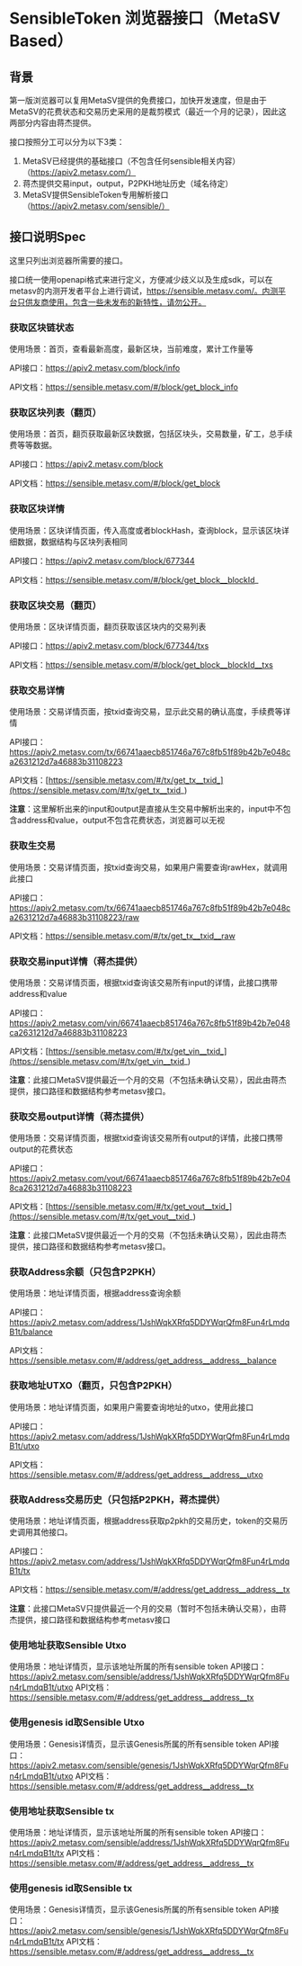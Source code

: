 # SensibleToken 浏览器接口（MetaSV Based）


## 背景

第一版浏览器可以复用MetaSV提供的免费接口，加快开发速度，但是由于MetaSV的花费状态和交易历史采用的是裁剪模式（最近一个月的记录），因此这两部分内容由蒋杰提供。

接口按照分工可以分为以下3类：

1. MetaSV已经提供的基础接口（不包含任何sensible相关内容）（https://apiv2.metasv.com/）
2. 蒋杰提供交易input，output，P2PKH地址历史（域名待定）
3. MetaSV提供SensibleToken专用解析接口（https://apiv2.metasv.com/sensible/）

## 接口说明Spec

这里只列出浏览器所需要的接口。

接口统一使用openapi格式来进行定义，方便减少歧义以及生成sdk，可以在metasv的内测开发者平台上进行调试，https://sensible.metasv.com/。内测平台只供友商使用，包含一些未发布的新特性，请勿公开。



### 获取区块链状态

使用场景：首页，查看最新高度，最新区块，当前难度，累计工作量等

API接口：https://apiv2.metasv.com/block/info

API文档：https://sensible.metasv.com/#/block/get_block_info



### 获取区块列表（翻页）

使用场景：首页，翻页获取最新区块数据，包括区块头，交易数量，矿工，总手续费等等数据。

API接口：https://apiv2.metasv.com/block

API文档：https://sensible.metasv.com/#/block/get_block



### 获取区块详情

使用场景：区块详情页面，传入高度或者blockHash，查询block，显示该区块详细数据，数据结构与区块列表相同

API接口：https://apiv2.metasv.com/block/677344

API文档：https://sensible.metasv.com/#/block/get_block__blockId_



### 获取区块交易（翻页）

使用场景：区块详情页面，翻页获取该区块内的交易列表

API接口：https://apiv2.metasv.com/block/677344/txs

API文档：https://sensible.metasv.com/#/block/get_block__blockId__txs



### 获取交易详情

使用场景：交易详情页面，按txid查询交易，显示此交易的确认高度，手续费等详情

API接口：https://apiv2.metasv.com/tx/66741aaecb851746a767c8fb51f89b42b7e048ca2631212d7a46883b31108223

API文档：[https://sensible.metasv.com/#/tx/get_tx__txid_](https://sensible.metasv.com/#/tx/get_tx__txid_)

**注意**：这里解析出来的input和output是直接从生交易中解析出来的，input中不包含address和value，output不包含花费状态，浏览器可以无视



### 获取生交易

使用场景：交易详情页面，按txid查询交易，如果用户需要查询rawHex，就调用此接口

API接口：https://apiv2.metasv.com/tx/66741aaecb851746a767c8fb51f89b42b7e048ca2631212d7a46883b31108223/raw

API文档：https://sensible.metasv.com/#/tx/get_tx__txid__raw



### 获取交易input详情（蒋杰提供）

使用场景：交易详情页面，根据txid查询该交易所有input的详情，此接口携带address和value

API接口：https://apiv2.metasv.com/vin/66741aaecb851746a767c8fb51f89b42b7e048ca2631212d7a46883b31108223

API文档：[https://sensible.metasv.com/#/tx/get_vin__txid_](https://sensible.metasv.com/#/tx/get_vin__txid_)

**注意**：此接口MetaSV提供最近一个月的交易（不包括未确认交易），因此由蒋杰提供，接口路径和数据结构参考metasv接口。



### 获取交易output详情（蒋杰提供）

使用场景：交易详情页面，根据txid查询该交易所有output的详情，此接口携带output的花费状态

API接口：https://apiv2.metasv.com/vout/66741aaecb851746a767c8fb51f89b42b7e048ca2631212d7a46883b31108223

API文档：[https://sensible.metasv.com/#/tx/get_vout__txid_](https://sensible.metasv.com/#/tx/get_vout__txid_)

**注意**：此接口MetaSV提供最近一个月的交易（不包括未确认交易），因此由蒋杰提供，接口路径和数据结构参考metasv接口。



### 获取Address余额（只包含P2PKH）

使用场景：地址详情页面，根据address查询余额

API接口：https://apiv2.metasv.com/address/1JshWqkXRfq5DDYWqrQfm8Fun4rLmdqB1t/balance

API文档：https://sensible.metasv.com/#/address/get_address__address__balance



### 获取地址UTXO（翻页，只包含P2PKH）

使用场景：地址详情页面，如果用户需要查询地址的utxo，使用此接口

API接口：https://apiv2.metasv.com/address/1JshWqkXRfq5DDYWqrQfm8Fun4rLmdqB1t/utxo

API文档：https://sensible.metasv.com/#/address/get_address__address__utxo



### 获取Address交易历史（只包括P2PKH，蒋杰提供）

使用场景：地址详情页面，根据address获取p2pkh的交易历史，token的交易历史调用其他接口。

API接口：https://apiv2.metasv.com/address/1JshWqkXRfq5DDYWqrQfm8Fun4rLmdqB1t/tx

API文档：https://sensible.metasv.com/#/address/get_address__address__tx

**注意**：此接口MetaSV只提供最近一个月的交易（暂时不包括未确认交易），由蒋杰提供，接口路径和数据结构参考metasv接口


### 使用地址获取Sensible Utxo
使用场景：地址详情页，显示该地址所属的所有sensible token
API接口：https://apiv2.metasv.com/sensible/address/1JshWqkXRfq5DDYWqrQfm8Fun4rLmdqB1t/utxo
API文档：https://sensible.metasv.com/#/address/get_address__address__tx

### 使用genesis id取Sensible Utxo
使用场景：Genesis详情页，显示该Genesis所属的所有sensible token
API接口：https://apiv2.metasv.com/sensible/genesis/1JshWqkXRfq5DDYWqrQfm8Fun4rLmdqB1t/utxo
API文档：https://sensible.metasv.com/#/address/get_address__address__tx

### 使用地址获取Sensible tx
使用场景：地址详情页，显示该地址所属的所有sensible token
API接口：https://apiv2.metasv.com/sensible/address/1JshWqkXRfq5DDYWqrQfm8Fun4rLmdqB1t/tx
API文档：https://sensible.metasv.com/#/address/get_address__address__tx

### 使用genesis id取Sensible tx
使用场景：Genesis详情页，显示该Genesis所属的所有sensible token
API接口：https://apiv2.metasv.com/sensible/genesis/1JshWqkXRfq5DDYWqrQfm8Fun4rLmdqB1t/tx
API文档：https://sensible.metasv.com/#/address/get_address__address__tx